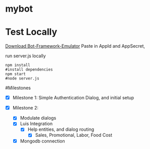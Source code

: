 # mybot


# Test Locally

[Download Bot-Framework-Emulator](https://github.com/Microsoft/BotFramework-Emulator/releases)
Paste in AppId and AppSecret, 

run server.js locally 

```
npm install
#install dependencies
npm start
#node server.js
```


#Milestones
- [x] Milestone 1: Simple Authentication Dialog, and initial setup

- [x] Milestone 2: 
    - [x] Modulate dialogs 
    - [x] Luis Integration
        - [x] Help entities, and dialog routing
            - [x] Sales, Promotional, Labor, Food Cost
    - [x] Mongodb connection 
